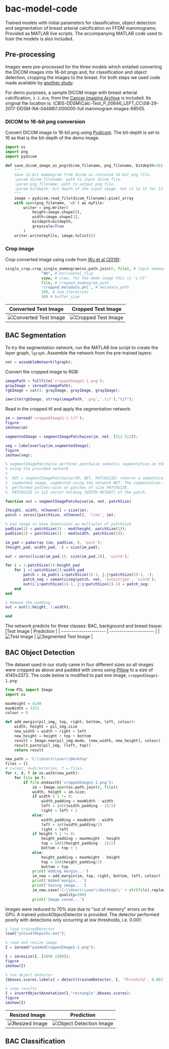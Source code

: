 # bac-model-code

Trained models with initial parameters for classification, object detection and segmentation of breast arterial calcification on FFDM mammograms. Provided as MATLAB live scripts. The accompanying MATLAB code used to train the models is also included.

## Pre-processing

Images were pre-processed for the three models which entailed converting the DICOM images into 16-bit pngs and, for classification and object detection, cropping the images to the breast. For both steps we used code made available by [another study](https://github.com/nyukat/breast_cancer_classifier).

For demo purposes, a sample DICOM image with breast arterial calcification, `1-1.dcm`, from the [Cancer Imaging Archive](https://www.cancerimagingarchive.net/nbia-search/?CollectionCriteria=CBIS-DDSM) is included. Its original file location is: \CBIS-DDSM\Calc-Test_P_00646_LEFT_CC\08-29-2017-DDSM-NA-04488\1.000000-full mammogram images-68505.

### DICOM to 16-bit png conversion

Convert DICOM image to 16-bit png using [Pydicom](https://pydicom.github.io/). The bit-depth is set to 16 as that is the bit-depth of the demo image.

````python
import os
import png
import pydicom

def save_dicom_image_as_png(dicom_filename, png_filename, bitdepth=16):
    """
    Save 12-bit mammogram from dicom as rescaled 16-bit png file.
    :param dicom_filename: path to input dicom file.
    :param png_filename: path to output png file.
    :param bitdepth: bit depth of the input image. Set it to 12 for 12-bit mammograms.
    """
    image = pydicom.read_file(dicom_filename).pixel_array
    with open(png_filename, 'wb') as myFile:
        writer = png.Writer(
            height=image.shape[0],
            width=image.shape[1],
            bitdepth=bitdepth,
            greyscale=True
        )
    writer.write(myFile, image.tolist())
````
### Crop image

Crop converted image using code from [Wu et al (2019)](https://github.com/nyukat/breast_cancer_classifier):

````python
single_crop.crop_single_mammogram(os.path.join(r, file), # input mammogram_path
                "NO", # horizontal_flip
                view, # view, for the demo image this is 'L-CC'
                file, # cropped_mammogram_path
                'cropped_metadata.pkl', # metadata_path
                100, # num_iterations
                50) # buffer_size
````
| Converted Test Image           | Cropped Test Image            |
| ---------------------- | ---------------------- |
| ![Converted Test Image](1-1.png) | ![Cropped Test Image](croppedImage1-1.png) |

## BAC Segmentation

To try the segmentation network, run the MATLAB live script to create the layer graph, `lgraph`. Assemble the network from the pre-trained layers:
````MATLAB
net = assembleNetwork(lgraph);
````
Convert the cropped image to RGB:
````MATLAB
imagePath = fullfile('croppedImage1-1.png');
grayImage = imread(imagePath);
rgbImage = cat(3, grayImage, grayImage, grayImage);

imwrite(rgbImage, strrep(imagePath,'.png','.tif'),"tif");
````
Read in the cropped tif and apply the segmentation network:
````MATLAB
im = imread('croppedImage1-1.tif');
figure
imshow(im)

segmentedImage = segmentImagePatchwise(im, net, [512 512]);

seg = labeloverlay(im,segmentedImage);
figure
imshow(seg);

% segmentImagePatchwise performs patchwise semantic segmentation on the input image
% using the provided network.
%
%  OUT = segmentImagePatchwise(IM, NET, PATCHSIZE) returns a semantically 
%  segmented image, segmented using the network NET. The segmentation is
%  performed patches-wise on patches of size PATCHSIZE.
%  PATCHSIZE is 1x2 vector holding [WIDTH HEIGHT] of the patch.

function out = segmentImagePatchwise(im, net, patchSize)

[height, width, nChannel] = size(im);
patch = zeros([patchSize, nChannel], 'like', im);

% pad image to have dimensions as multiples of patchSize
padSize(1) = patchSize(1) - mod(height, patchSize(1));
padSize(2) = patchSize(2) - mod(width, patchSize(2));

im_pad = padarray (im, padSize, 0, 'post');
[height_pad, width_pad, ~] = size(im_pad);

out = zeros([size(im_pad,1), size(im_pad,2)], 'uint8');

for i = 1:patchSize(1):height_pad
    for j =1:patchSize(2):width_pad
        patch = im_pad(i:i+patchSize(1)-1, j:j+patchSize(2)-1, :);
        patch_seg = semanticseg(patch, net, 'outputtype', 'uint8');
        out(i:i+patchSize(1)-1, j:j+patchSize(2)-1) = patch_seg;
    end
end

% Remove the padding
out = out(1:height, 1:width);

end

````
The network predicts for three classes: BAC, background and breast tissue:
|Test Image           | Prediction            |
| ---------------------- | ---------------------- |
| ![Test Image](testImage.png) | ![Segmented Test Image](segmentedTestImage.png) |

## BAC Object Detection

The dataset used in our study came in four different sizes so all images were cropped as above and padded with zeros using [Pillow](https://pypi.org/project/Pillow/) to a size of 4140x3372. The code below is modified to pad one image, `croppedImage1-1.png`:

````python
from PIL import Image
import os

maxHeight = 4140
maxWidth = 3372
colour = 0

def add_margin(pil_img, top, right, bottom, left, colour):
    width, height = pil_img.size
    new_width = width + right + left
    new_height = height + top + bottom
    result = Image.new(pil_img.mode, (new_width, new_height), colour)
    result.paste(pil_img, (left, top))
    return result

new_path = 'C:\\Users\\user\\Desktop'
files = []
# r=root, d=directories, f = files.
for r, d, f in os.walk(new_path):
    for file in f:
        if file.endswith('croppedImage1-1.png'):
            im = Image.open(os.path.join(r, file))
            width, height = im.size;
            if width % 2 != 0:
                width_padding = maxWidth - width
                left = int((width_padding - 1)/2)
                right = left + 1
            else:
                width_padding = maxWidth - width
                left = int(width_padding/2)
                right = left
            if height % 2 != 0:
                height_padding = maxHeight - height
                top = int((height_padding - 1)/2)
                bottom = top + 1
            else:
                height_padding = maxHeight - height
                top = int(height_padding/2)
                bottom = top
            print('Adding margin...')
            im_new = add_margin(im, top, right, bottom, left, colour)
            print('Added margin...')
            print('Saving image...')
            im_new.save('C:\\Users\\user\\Desktop\\' + str(file).replace('cropped', 'paddedCropped'),
                        quality=100)
            print('Image saved...')
````
Images were reduced to 70% size due to "out of memory" errors on the GPU. A trained yolov4ObjectDetector is provided. The detector performed poorly with detections only occurring at low thresholds, i.e. 0.001:

````MATLAB
% load trainedDetector
load("yolov470epochs.mat");

% read and resize image
I = imread("paddedCroppedImage1-1.png");

I = imresize(I, [2898 2360]);
figure
imshow(I)

% run object detector
[bboxes,scores,labels] = detect(trainedDetector, I, 'Threshold', 0.001);

% view results
I = insertObjectAnnotation(I,"rectangle",bboxes,scores);
figure
imshow(I)
````
|Resized Image           | Prediction            |
| ---------------------- | ---------------------- |
| ![Resized Image](resized70.png) | ![Object Detection Image](objectDetection.png) |

## BAC Classification


